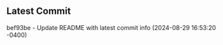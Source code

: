 
## Latest Commit
bef93be - Update README with latest commit info (2024-08-29 16:53:20 -0400) <Yunxi-Zhou>

